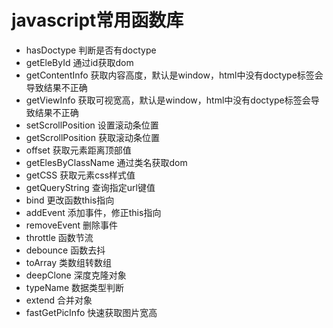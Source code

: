# javascript常用函数库

- hasDoctype 判断是否有doctype
- getEleById 通过id获取dom
- getContentInfo 获取内容高度，默认是window，html中没有doctype标签会导致结果不正确
- getViewInfo 获取可视宽高，默认是window，html中没有doctype标签会导致结果不正确
- setScrollPosition 设置滚动条位置
- getScrollPosition 获取滚动条位置
- offset 获取元素距离顶部值
- getElesByClassName 通过类名获取dom
- getCSS 获取元素css样式值
- getQueryString 查询指定url键值
- bind 更改函数this指向
- addEvent 添加事件，修正this指向
- removeEvent 删除事件
- throttle 函数节流
- debounce 函数去抖
- toArray 类数组转数组
- deepClone 深度克隆对象
- typeName 数据类型判断
- extend 合并对象
- fastGetPicInfo 快速获取图片宽高

